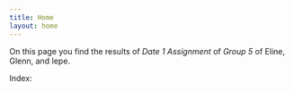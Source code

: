 ```yaml
---
title: Home
layout: home
---
```


On this page you find the results of *Date 1 Assignment* of *Group 5* of Eline, Glenn, and Iepe.

Index:

